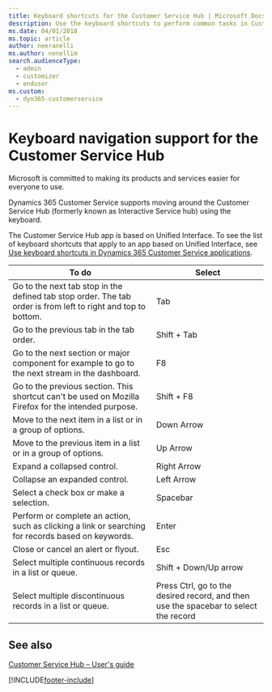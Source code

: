 ```yaml
---
title: Keyboard shortcuts for the Customer Service Hub | Microsoft Docs
description: Use the keyboard shortcuts to perform common tasks in Customer Service Hub.
ms.date: 04/01/2018
ms.topic: article
author: neeranelli
ms.author: nenellim
search.audienceType: 
  - admin
  - customizer
  - enduser
ms.custom: 
  - dyn365-customerservice
---
```


# Keyboard navigation support for the Customer Service Hub

Microsoft is committed to making its products and services easier for everyone to use.

Dynamics 365 Customer Service supports moving around the Customer Service Hub (formerly known as Interactive Service hub) using the keyboard.

The Customer Service Hub app is based on Unified Interface. To see the list of keyboard shortcuts that apply to an app based on Unified Interface, see [Use keyboard shortcuts in Dynamics 365 Customer Service applications](../../customerengagement/on-premises/basics/keyboard-shortcuts.md).


|To do |Select|  
|-------------|---------|  
|Go to the next tab stop in the defined tab stop order. The tab order is from left to right and top to bottom.|	Tab|
|Go to the previous tab in the tab order.|Shift + Tab|
|Go to the next section or major component for example to go to the next stream in the dashboard.|	F8|
|Go to the previous section. This shortcut can't be used on Mozilla Firefox for the intended purpose.	|Shift + F8|
|Move to the next item in a list or in a group of options.|	Down Arrow|
|Move to the previous item in a list or in a group of options.|	Up Arrow|
|Expand a collapsed control.|	Right Arrow|
|Collapse an expanded control.|	Left Arrow|
|Select a check box or make a selection.|	Spacebar|
|Perform or complete an action, such as clicking a link or searching for records based on keywords.|	Enter|
|Close or cancel an alert or flyout.|	Esc|
|Select multiple continuous records in a list or queue.|	Shift + Down/Up arrow|
|Select multiple discontinuous records in a list or queue.|	Press Ctrl, go to the desired record, and then use the spacebar to select the record|

## See also
[Customer Service Hub – User's guide](../use/user-guide-customer-service-hub.md)





[!INCLUDE[footer-include](../../includes/footer-banner.md)]
